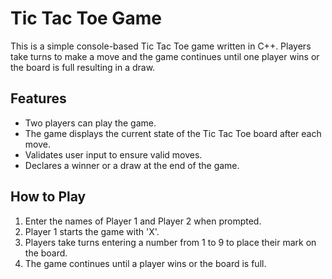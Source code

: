 # Tic Tac Toe Game
This is a simple console-based Tic Tac Toe game written in C++. Players take turns to make a move and the game continues until one player wins or the board is full resulting in a draw.

## Features

- Two players can play the game.
- The game displays the current state of the Tic Tac Toe board after each move.
- Validates user input to ensure valid moves.
- Declares a winner or a draw at the end of the game.

## How to Play

1. Enter the names of Player 1 and Player 2 when prompted.
2. Player 1 starts the game with 'X'.
3. Players take turns entering a number from 1 to 9 to place their mark on the board.
4. The game continues until a player wins or the board is full.
